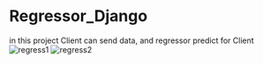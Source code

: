 # Regressor_Django
in this project Client can send data, and regressor predict for Client
![regress1](https://user-images.githubusercontent.com/103022998/187645514-cce39af7-d54c-41b8-835b-10d605530b17.PNG)
![regress2](https://user-images.githubusercontent.com/103022998/187645551-16bf5996-a5d9-4812-800a-e07dbfc18021.PNG)
